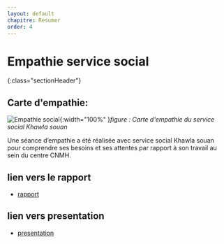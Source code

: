 ```yaml
---
layout: default
chapitre: Resumer
order: 4
---
```

# Empathie service social 
{:class="sectionHeader"}

<!-- new slide -->
## Carte d'empathie:
![Empathie social](/besoin/empathie-social/images/carte-empathie-service-social.png){:width="100%" }*figure : Carte d'empathie du service social Khawla souan*

<!-- note -->

Une séance d’empathie a été réalisée avec service social Khawla souan pour comprendre ses besoins et ses attentes par rapport à son travail au sein du centre CNMH.

## lien vers le rapport
- [rapport](/besoin/empathie-social/rapport.html)

## lien vers presentation
- [presentation](/besoin/empathie-social/presentation.html)